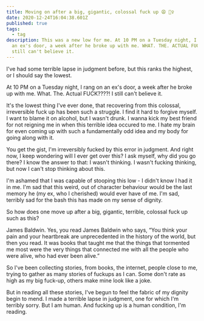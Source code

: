 ```yaml
---
title: Moving on after a big, gigantic, colossal fuck up 😩 🤦‍♀️
date: 2020-12-24T16:04:38.601Z
published: true
tags:
  - tag
description: This was a new low for me. At 10 PM on a Tuesday night, I rang on
  an ex's door, a week after he broke up with me. WHAT. THE. ACTUAL FUCK????! I
  still can't believe it.
---
```

I've had some terrible lapse in judgment before, but this ranks the highest, or I should say the lowest. 

At 10 PM on a Tuesday night, I rang on an ex's door, a week after he broke up with me. What. The. Actual FUCK????! I still can't believe it.

It's the lowest thing I've ever done, that recovering from this colossal, irreversible fuck up has been such a struggle. I find it hard to forgive myself. I want to blame it on alcohol, but I wasn't drunk. I wanna kick my best friend for not reigning me in when this terrible idea occured to me. I hate my brain for even coming up with such a fundamentally odd idea and my body for going along with it.

You get the gist, I'm irreversibly fucked by this error in judgment. And right now, I keep wondering will I ever get over this? I ask myself, why did you go there? I know the answer to that: I wasn't thinking. I wasn't fucking thinking, but now I can't stop thinking about this.

I'm ashamed that I was capable of stooping this low - I didn't know I had it in me. I'm sad that this weird, out of character behaviour would be the last memory he (my ex, who I cherished) would ever have of me. I'm sad, terribly sad for the bash this has made on my sense of dignity.

So how does one move up after a big, gigantic, terrible, colossal fuck up such as this?

James Baldwin. Yes, you read James Baldwin who says, “You think your pain and your heartbreak are unprecedented in the history of the world, but then you read. It was books that taught me that the things that tormented me most were the very things that connected me with all the people who were alive, who had ever been alive.”

So I've been collecting stories, from books, the internet, people close to me, trying to gather as many stories of fuckups as I can. Some don't rate as high as my big fuck-up, others make mine look like a joke. 

But in reading all these stories, I've begun to feel the fabric of my dignity begin to mend. I made a terrible lapse in judgment, one for which I'm terribly sorry. But I am human. And fucking up is a human condition, I'm reading.